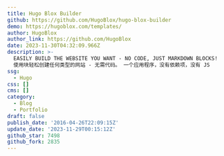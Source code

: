 ```yaml
---
title: Hugo Blox Builder
github: https://github.com/HugoBlox/hugo-blox-builder
demo: https://hugoblox.com/templates/
author: HugoBlox
author_link: https://github.com/HugoBlox
date: 2023-11-30T04:32:09.966Z
description: >-
  EASILY BUILD THE WEBSITE YOU WANT - NO CODE, JUST MARKDOWN BLOCKS!
  使用块轻松创建任何类型的网站 - 无需代码。 一个应用程序，没有依赖项，没有 JS
ssg:
  - Hugo
css: []
cms: []
category:
  - Blog
  - Portfolio
draft: false
publish_date: '2016-04-26T22:09:15Z'
update_date: '2023-11-29T00:15:12Z'
github_star: 7498
github_fork: 2835
---
```

